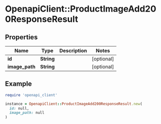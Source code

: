 # OpenapiClient::ProductImageAdd200ResponseResult

## Properties

| Name | Type | Description | Notes |
| ---- | ---- | ----------- | ----- |
| **id** | **String** |  | [optional] |
| **image_path** | **String** |  | [optional] |

## Example

```ruby
require 'openapi_client'

instance = OpenapiClient::ProductImageAdd200ResponseResult.new(
  id: null,
  image_path: null
)
```

